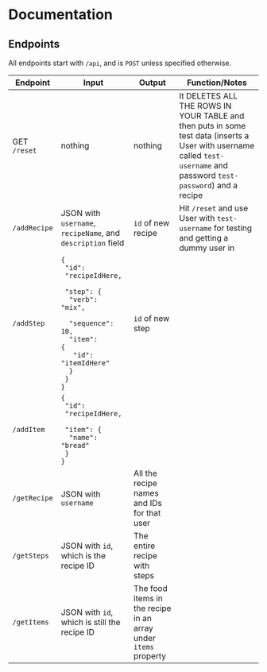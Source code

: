 # Documentation

## Endpoints

All endpoints start with `/api`, and is `POST` unless specified otherwise.

| Endpoint | Input | Output | Function/Notes |
| -------- | ----- | ------ | -------------- |
| GET `/reset` | nothing | nothing | It DELETES ALL THE ROWS IN YOUR TABLE and then puts in some test data (inserts a User with username called `test-username` and password `test-password`) and a recipe |
| `/addRecipe` | JSON with `username`, `recipeName`, and `description` field | `id` of new recipe | Hit `/reset` and use User with `test-username` for testing and getting a dummy user in |
| `/addStep` | <code>{</code><br /><code>&nbsp;"id": &nbsp;"recipeIdHere, </code><br /><code> &nbsp;"step": {</code><br /><code>&nbsp;&nbsp;"verb": "mix", </code><br /><code> &nbsp;&nbsp;"sequence": 10, </code><br /><code>&nbsp;&nbsp;"item": {</code><br /><code>&nbsp;&nbsp;&nbsp;"id": "itemIdHere"</code><br /><code>&nbsp;&nbsp;}</code><br /><code>&nbsp;}</code><br /><code>}</code> | `id` of new step |
| `/addItem` | <code>{</code><br /><code>&nbsp;"id": &nbsp;"recipeIdHere, </code><br /><code> &nbsp;"item": {</code><br /><code>&nbsp;&nbsp;"name": "bread"</code><br /><code>&nbsp;}</code><br /><code>}</code>
| `/getRecipe` | JSON with `username` | All the recipe names and IDs for that user |
| `/getSteps` | JSON with `id`, which is the recipe ID | The entire recipe with steps |
| `/getItems` | JSON with `id`, which is still the recipe ID | The food items in the recipe in an array under `items` property |
